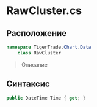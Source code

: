
# RawCluster.cs
## Расположение
```csharp
namespace TigerTrade.Chart.Data  
    class RawCluster
```

> Описание

## Синтаксис
```csharp
public DateTime Time { get; }
```
